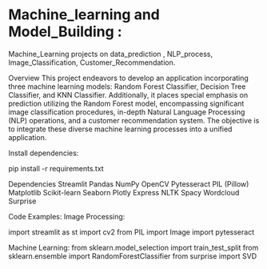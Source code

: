 # Machine_learning and Model_Building :
Machine_Learning projects on data_prediction , NLP_process, Image_Classification, Customer_Recommendation.

Overview This project endeavors to develop an application incorporating three machine learning models: Random Forest Classifier, Decision Tree Classifier, and KNN Classifier. Additionally, it places special emphasis on prediction utilizing the Random Forest model, encompassing significant image classification procedures, in-depth Natural Language Processing (NLP) operations, and a customer recommendation system. The objective is to integrate these diverse machine learning processes into a unified application.

Install dependencies:

pip install -r requirements.txt

Dependencies Streamlit Pandas NumPy OpenCV Pytesseract PIL (Pillow) Matplotlib Scikit-learn Seaborn Plotly Express NLTK Spacy Wordcloud Surprise

Code Examples: Image Processing:

import streamlit as st import cv2 from PIL import Image import pytesseract

Machine Learning: from sklearn.model_selection import train_test_split from sklearn.ensemble import RandomForestClassifier from surprise import SVD
